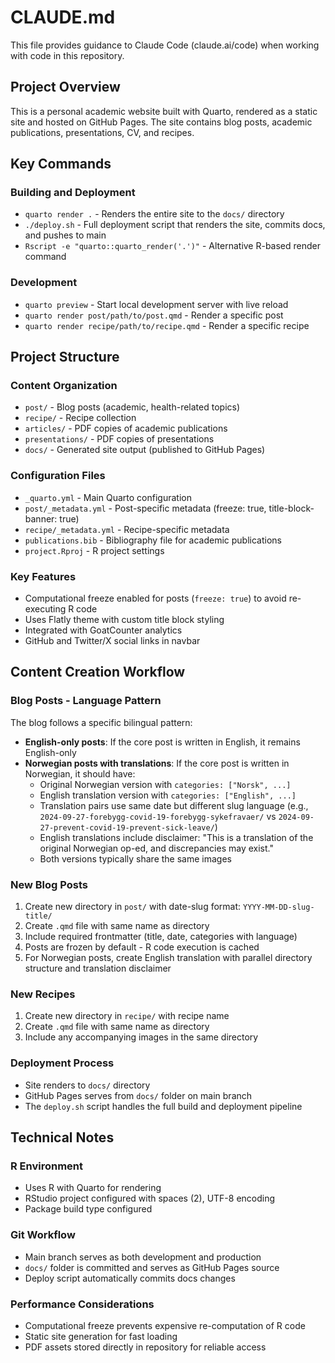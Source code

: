 # CLAUDE.md

This file provides guidance to Claude Code (claude.ai/code) when working with code in this repository.

## Project Overview

This is a personal academic website built with Quarto, rendered as a static site and hosted on GitHub Pages. The site contains blog posts, academic publications, presentations, CV, and recipes.

## Key Commands

### Building and Deployment
- `quarto render .` - Renders the entire site to the `docs/` directory
- `./deploy.sh` - Full deployment script that renders the site, commits docs, and pushes to main
- `Rscript -e "quarto::quarto_render('.')"` - Alternative R-based render command

### Development
- `quarto preview` - Start local development server with live reload
- `quarto render post/path/to/post.qmd` - Render a specific post
- `quarto render recipe/path/to/recipe.qmd` - Render a specific recipe

## Project Structure

### Content Organization
- `post/` - Blog posts (academic, health-related topics)
- `recipe/` - Recipe collection
- `articles/` - PDF copies of academic publications
- `presentations/` - PDF copies of presentations
- `docs/` - Generated site output (published to GitHub Pages)

### Configuration Files
- `_quarto.yml` - Main Quarto configuration
- `post/_metadata.yml` - Post-specific metadata (freeze: true, title-block-banner: true)
- `recipe/_metadata.yml` - Recipe-specific metadata
- `publications.bib` - Bibliography file for academic publications
- `project.Rproj` - R project settings

### Key Features
- Computational freeze enabled for posts (`freeze: true`) to avoid re-executing R code
- Uses Flatly theme with custom title block styling
- Integrated with GoatCounter analytics
- GitHub and Twitter/X social links in navbar

## Content Creation Workflow

### Blog Posts - Language Pattern
The blog follows a specific bilingual pattern:
- **English-only posts**: If the core post is written in English, it remains English-only
- **Norwegian posts with translations**: If the core post is written in Norwegian, it should have:
  - Original Norwegian version with `categories: ["Norsk", ...]`
  - English translation version with `categories: ["English", ...]`
  - Translation pairs use same date but different slug language (e.g., `2024-09-27-forebygg-covid-19-forebygg-sykefravaer/` vs `2024-09-27-prevent-covid-19-prevent-sick-leave/`)
  - English translations include disclaimer: "This is a translation of the original Norwegian op-ed, and discrepancies may exist."
  - Both versions typically share the same images

### New Blog Posts
1. Create new directory in `post/` with date-slug format: `YYYY-MM-DD-slug-title/`
2. Create `.qmd` file with same name as directory
3. Include required frontmatter (title, date, categories with language)
4. Posts are frozen by default - R code execution is cached
5. For Norwegian posts, create English translation with parallel directory structure and translation disclaimer

### New Recipes
1. Create new directory in `recipe/` with recipe name
2. Create `.qmd` file with same name as directory
3. Include any accompanying images in the same directory

### Deployment Process
- Site renders to `docs/` directory
- GitHub Pages serves from `docs/` folder on main branch
- The `deploy.sh` script handles the full build and deployment pipeline

## Technical Notes

### R Environment
- Uses R with Quarto for rendering
- RStudio project configured with spaces (2), UTF-8 encoding
- Package build type configured

### Git Workflow
- Main branch serves as both development and production
- `docs/` folder is committed and serves as GitHub Pages source
- Deploy script automatically commits docs changes

### Performance Considerations
- Computational freeze prevents expensive re-computation of R code
- Static site generation for fast loading
- PDF assets stored directly in repository for reliable access